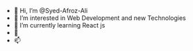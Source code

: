 - 👋 Hi, I’m @Syed-Afroz-Ali
- 👀 I’m interested in Web Development and new Technologies
- 🌱 I’m currently learning React js
- 💞️ 
- 📫 

<!---
Syed-Afroz-Ali/Syed-Afroz-Ali is a ✨ special ✨ repository because its `README.md` (this file) appears on your GitHub profile.
You can click the Preview link to take a look at your changes.
--->
